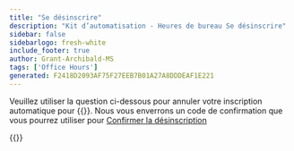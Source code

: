 ```yaml
---
title: "Se désinscrire"
description: "Kit d’automatisation - Heures de bureau Se désinscrire"
sidebar: false
sidebarlogo: fresh-white
include_footer: true
author: Grant-Archibald-MS
tags: ['Office Hours']
generated: F2418D2093AF75F27EEB7B01A27A8DDDEAF1E221
---
```


Veuillez utiliser la question ci-dessous pour annuler votre inscription automatique pour {{<product-name>}}. Nous vous enverrons un code de confirmation que vous pourrez utiliser pour [Confirmer la désinscription](/fr/office-hours/unregister-confirm)

{{<questions name="/content/fr/office-hours/unregister.json" completed="Merci d’avoir répondu aux questions de désinscription" showNavigationButtons="false" locale="fr">}}
